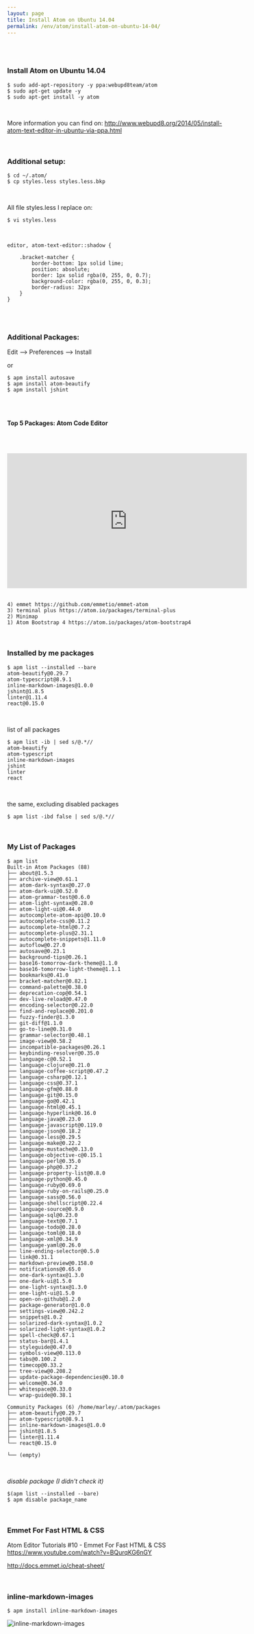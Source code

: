 ```yaml
---
layout: page
title: Install Atom on Ubuntu 14.04
permalink: /env/atom/install-atom-on-ubuntu-14-04/
---
```


<br/><br/>

### Install Atom on Ubuntu 14.04


    $ sudo add-apt-repository -y ppa:webupd8team/atom
    $ sudo apt-get update -y
    $ sudo apt-get install -y atom

<br/>

More information you can find on:
http://www.webupd8.org/2014/05/install-atom-text-editor-in-ubuntu-via-ppa.html


<br/>

### Additional setup:

    $ cd ~/.atom/
    $ cp styles.less styles.less.bkp

<br/>

All file styles.less I replace on:


    $ vi styles.less

<br/>

    editor, atom-text-editor::shadow {

        .bracket-matcher {
            border-bottom: 1px solid lime;
            position: absolute;
            border: 1px solid rgba(0, 255, 0, 0.7);
            background-color: rgba(0, 255, 0, 0.3);
            border-radius: 32px
        }
    }


<br/>


<br/>

### Additional Packages:


Edit --> Preferences --> Install

or

    $ apm install autosave
    $ apm install atom-beautify
    $ apm install jshint



<br/><br/>

**Top 5 Packages: Atom Code Editor**

<br/><br/>

<div align="center">
    <iframe width="560" height="315" src="https://www.youtube.com/embed/DmKNDxlNLoE" frameborder="0" allowfullscreen></iframe>
</div>

<br/>

    4) emmet https://github.com/emmetio/emmet-atom
    3) terminal plus https://atom.io/packages/terminal-plus
    2) Minimap
    1) Atom Bootstrap 4 https://atom.io/packages/atom-bootstrap4

<br/>

### Installed by me packages

    $ apm list --installed --bare
    atom-beautify@0.29.7
    atom-typescript@8.9.1
    inline-markdown-images@1.0.0
    jshint@1.8.5
    linter@1.11.4
    react@0.15.0


<br/>

list of all packages


    $ apm list -ib | sed s/@.*//
    atom-beautify
    atom-typescript
    inline-markdown-images
    jshint
    linter
    react


<br/>    

the same, excluding disabled packages

    $ apm list -ibd false | sed s/@.*//

<br/>

### My List of Packages


    $ apm list
    Built-in Atom Packages (88)
    ├── about@1.5.3
    ├── archive-view@0.61.1
    ├── atom-dark-syntax@0.27.0
    ├── atom-dark-ui@0.52.0
    ├── atom-grammar-test@0.6.0
    ├── atom-light-syntax@0.28.0
    ├── atom-light-ui@0.44.0
    ├── autocomplete-atom-api@0.10.0
    ├── autocomplete-css@0.11.2
    ├── autocomplete-html@0.7.2
    ├── autocomplete-plus@2.31.1
    ├── autocomplete-snippets@1.11.0
    ├── autoflow@0.27.0
    ├── autosave@0.23.1
    ├── background-tips@0.26.1
    ├── base16-tomorrow-dark-theme@1.1.0
    ├── base16-tomorrow-light-theme@1.1.1
    ├── bookmarks@0.41.0
    ├── bracket-matcher@0.82.1
    ├── command-palette@0.38.0
    ├── deprecation-cop@0.54.1
    ├── dev-live-reload@0.47.0
    ├── encoding-selector@0.22.0
    ├── find-and-replace@0.201.0
    ├── fuzzy-finder@1.3.0
    ├── git-diff@1.1.0
    ├── go-to-line@0.31.0
    ├── grammar-selector@0.48.1
    ├── image-view@0.58.2
    ├── incompatible-packages@0.26.1
    ├── keybinding-resolver@0.35.0
    ├── language-c@0.52.1
    ├── language-clojure@0.21.0
    ├── language-coffee-script@0.47.2
    ├── language-csharp@0.12.1
    ├── language-css@0.37.1
    ├── language-gfm@0.88.0
    ├── language-git@0.15.0
    ├── language-go@0.42.1
    ├── language-html@0.45.1
    ├── language-hyperlink@0.16.0
    ├── language-java@0.23.0
    ├── language-javascript@0.119.0
    ├── language-json@0.18.2
    ├── language-less@0.29.5
    ├── language-make@0.22.2
    ├── language-mustache@0.13.0
    ├── language-objective-c@0.15.1
    ├── language-perl@0.35.0
    ├── language-php@0.37.2
    ├── language-property-list@0.8.0
    ├── language-python@0.45.0
    ├── language-ruby@0.69.0
    ├── language-ruby-on-rails@0.25.0
    ├── language-sass@0.56.0
    ├── language-shellscript@0.22.4
    ├── language-source@0.9.0
    ├── language-sql@0.23.0
    ├── language-text@0.7.1
    ├── language-todo@0.28.0
    ├── language-toml@0.18.0
    ├── language-xml@0.34.9
    ├── language-yaml@0.26.0
    ├── line-ending-selector@0.5.0
    ├── link@0.31.1
    ├── markdown-preview@0.158.0
    ├── notifications@0.65.0
    ├── one-dark-syntax@1.3.0
    ├── one-dark-ui@1.5.0
    ├── one-light-syntax@1.3.0
    ├── one-light-ui@1.5.0
    ├── open-on-github@1.2.0
    ├── package-generator@1.0.0
    ├── settings-view@0.242.2
    ├── snippets@1.0.2
    ├── solarized-dark-syntax@1.0.2
    ├── solarized-light-syntax@1.0.2
    ├── spell-check@0.67.1
    ├── status-bar@1.4.1
    ├── styleguide@0.47.0
    ├── symbols-view@0.113.0
    ├── tabs@0.100.2
    ├── timecop@0.33.2
    ├── tree-view@0.208.2
    ├── update-package-dependencies@0.10.0
    ├── welcome@0.34.0
    ├── whitespace@0.33.0
    └── wrap-guide@0.38.1

    Community Packages (6) /home/marley/.atom/packages
    ├── atom-beautify@0.29.7
    ├── atom-typescript@8.9.1
    ├── inline-markdown-images@1.0.0
    ├── jshint@1.8.5
    ├── linter@1.11.4
    └── react@0.15.0

    └── (empty)



<br/>

*disable package (I didn't check it)*

    $(apm list --installed --bare)
    $ apm disable package_name


<br/>

### Emmet For Fast HTML & CSS

Atom Editor Tutorials #10 - Emmet For Fast HTML & CSS
https://www.youtube.com/watch?v=BQurqKG6nGY


http://docs.emmet.io/cheat-sheet/


<br/>

### inline-markdown-images

    $ apm install inline-markdown-images


![inline-markdown-images](http://raw.githubusercontent.com/some-atom/inline-markdown-images/master/preview.gif)
